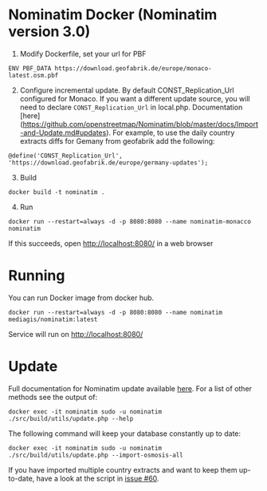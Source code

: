 # Nominatim Docker (Nominatim version 3.0)

1. Modify Dockerfile, set your url for PBF

  ```
  ENV PBF_DATA https://download.geofabrik.de/europe/monaco-latest.osm.pbf
  ```
2. Configure incremental update. By default CONST_Replication_Url configured for Monaco.
If you want a different update source, you will need to declare `CONST_Replication_Url` in local.php. Documentation [here] (https://github.com/openstreetmap/Nominatim/blob/master/docs/Import-and-Update.md#updates). For example, to use the daily country extracts diffs for Gemany from geofabrik add the following:
  ```
  @define('CONST_Replication_Url', 'https://download.geofabrik.de/europe/germany-updates');
  ```

3. Build 

  ```
  docker build -t nominatim .
  ```
4. Run

  ```
  docker run --restart=always -d -p 8080:8080 --name nominatim-monacco nominatim
  ```
  If this succeeds, open [http://localhost:8080/](http://localhost:8080) in a web browser

# Running

You can run Docker image from docker hub.

```
docker run --restart=always -d -p 8080:8080 --name nominatim mediagis/nominatim:latest
```
Service will run on [http://localhost:8080/](http://localhost:8080)

# Update

Full documentation for Nominatim update available [here](https://github.com/openstreetmap/Nominatim/blob/master/docs/Import-and-Update.md#updates). For a list of other methods see the output of:
  ```
  docker exec -it nominatim sudo -u nominatim ./src/build/utils/update.php --help
  ```

The following command will keep your database constantly up to date:
  ```
  docker exec -it nominatim sudo -u nominatim ./src/build/utils/update.php --import-osmosis-all
  ```
If you have imported multiple country extracts and want to keep them
up-to-date, have a look at the script in
[issue #60](https://github.com/openstreetmap/Nominatim/issues/60).
